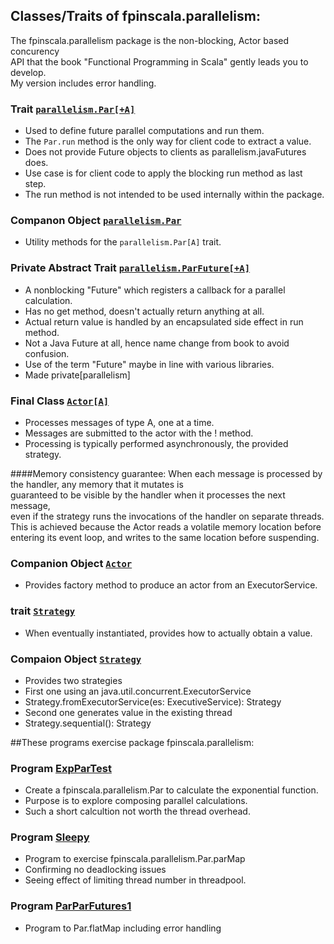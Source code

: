 ## Classes/Traits of fpinscala.parallelism:
The fpinscala.parallelism package is the non-blocking, Actor based concurency<br>
API that the book "Functional Programming in Scala" gently leads you to develop.<br>
My version includes error handling.

### Trait [`parallelism.Par[+A]`](https://github.com/grscheller/scheller-linux-archive/blob/master/fpinscala/src/main/scala/fpinscala/parallelism/Parallelism.scala#L30-L177)
* Used to define future parallel computations and run them.
* The `Par.run` method is the only way for client code to extract a value.
* Does not provide Future objects to clients as parallelism.javaFutures does.
* Use case is for client code to apply the blocking run method as last step.
* The run method is not intended to be used internally within the package.

### Companon Object [`parallelism.Par`](https://github.com/grscheller/scheller-linux-archive/blob/master/fpinscala/src/main/scala/fpinscala/parallelism/Parallelism.scala#L179-L319)
* Utility methods for the `parallelism.Par[A]` trait.

### Private Abstract Trait [`parallelism.ParFuture[+A]`](https://github.com/grscheller/scheller-linux-archive/blob/master/fpinscala/src/main/scala/fpinscala/parallelism/Parallelism.scala#L15-L28)
* A nonblocking "Future" which registers a callback for a parallel calculation.
* Has no get method, doesn't actually return anything at all.
* Actual return value is handled by an encapsulated side effect in run method.
* Not a Java Future at all, hence name change from book to avoid confusion.
* Use of the term "Future" maybe in line with various libraries.
* Made private[parallelism]

### Final Class [`Actor[A]`](https://github.com/grscheller/scheller-linux-archive/blob/master/fpinscala/src/main/scala/fpinscala/parallelism/Actor.scala#L19-L101)
* Processes messages of type A, one at a time.
* Messages are submitted to the actor with the ! method.
* Processing is typically performed asynchronously, the provided strategy.

####Memory consistency guarantee:
When each message is processed by the handler, any memory that it mutates is<br>
guaranteed to be visible by the handler when it processes the next message,<br>
even if the strategy runs the invocations of the handler on separate threads.<br>
This is achieved because the Actor reads a volatile memory location before<br>
entering its event loop, and writes to the same location before suspending.

### Companion Object [`Actor`](https://github.com/grscheller/scheller-linux-archive/blob/master/fpinscala/src/main/scala/fpinscala/parallelism/Actor.scala#L103-L110)
* Provides factory method to produce an actor from an ExecutorService.

### trait [`Strategy`](https://github.com/grscheller/scheller-linux-archive/blob/master/fpinscala/src/main/scala/fpinscala/parallelism/Actor.scala#L112-L121)
* When eventually instantiated, provides how to actually obtain a value.

### Compaion Object [`Strategy`](https://github.com/grscheller/scheller-linux-archive/blob/master/fpinscala/src/main/scala/fpinscala/parallelism/Actor.scala#L123-L142)
* Provides two strategies
* First one using an java.util.concurrent.ExecutorService
* Strategy.fromExecutorService(es: ExecutiveService): Strategy
* Second one generates value in the existing thread
* Strategy.sequential(): Strategy

##These programs exercise package fpinscala.parallelism:

### Program [ExpParTest](exerciseCode/ExpParTest.scala)
* Create a fpinscala.parallelism.Par to calculate the exponential function.
* Purpose is to explore composing parallel calculations.
* Such a short calcultion not worth the thread overhead.

### Program [Sleepy](exerciseCode/Sleepy.scala)
* Program to exercise fpinscala.parallelism.Par.parMap
* Confirming no deadlocking issues
* Seeing effect of limiting thread number in threadpool.

### Program [ParParFutures1](exerciseCode/ParParFutures1.scala)
* Program to Par.flatMap including error handling

